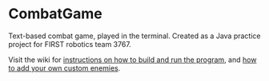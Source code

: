 # CombatGame

Text-based combat game, played in the terminal. Created as a Java practice project for FIRST robotics team 3767.

Visit the wiki for [instructions on how to build and run the program](https://github.com/cariehl/CombatGame/wiki/Build-&-Run-Instructions), and [how to add your own custom enemies](https://github.com/cariehl/CombatGame/wiki/Adding-new-features).
